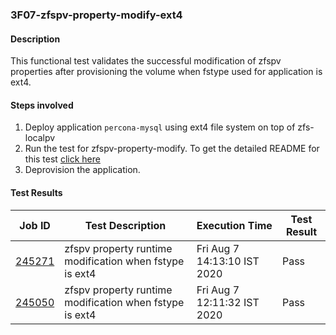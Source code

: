 ### 3F07-zfspv-property-modify-ext4

#### Description

This functional test validates the successful modification of zfspv properties after provisioning the volume when fstype used for application is ext4.

#### Steps involved

1. Deploy application `percona-mysql` using ext4 file system on top of zfs-localpv
2. Run the test for zfspv-property-modify. To get the detailed README for this test [click here](https://github.com/openebs/e2e-tests/experiments/zfs-localpv/functional/zv-property-runtime-modify)
3. Deprovision the application.

#### Test Results

| Job ID  |      Test Description         | Execution Time |   Test Result   |
|---------|-------------------------------|----------------|-----------------|
|     <a href="https://gitlab.openebs.ci/openebs/e2e-nativek8s/-/jobs/245271">245271</a>           |  zfspv property runtime modification when fstype is ext4           | Fri Aug  7 14:13:10 IST 2020  | Pass |
|     <a href="https://gitlab.openebs.ci/openebs/e2e-nativek8s/-/jobs/245050">245050</a>           |  zfspv property runtime modification when fstype is ext4           | Fri Aug  7 12:11:32 IST 2020  | Pass |
